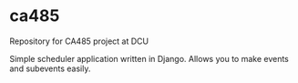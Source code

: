 # ca485
Repository for CA485 project at DCU

Simple scheduler application written in Django. Allows you to make events and subevents easily.
